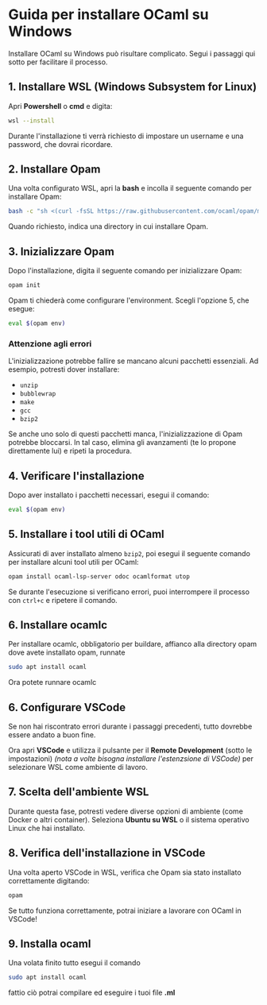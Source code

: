 
# Guida per installare OCaml su Windows

Installare OCaml su Windows può risultare complicato. Segui i passaggi qui sotto per facilitare il processo.

## 1. Installare WSL (Windows Subsystem for Linux)

Apri **Powershell** o **cmd** e digita:

```bash
wsl --install
```

Durante l'installazione ti verrà richiesto di impostare un username e una password, che dovrai ricordare.

## 2. Installare Opam

Una volta configurato WSL, apri la **bash** e incolla il seguente comando per installare Opam:

```bash
bash -c "sh <(curl -fsSL https://raw.githubusercontent.com/ocaml/opam/master/shell/install.sh)"
```

Quando richiesto, indica una directory in cui installare Opam.

## 3. Inizializzare Opam

Dopo l'installazione, digita il seguente comando per inizializzare Opam:

```bash
opam init
```

Opam ti chiederà come configurare l'environment. Scegli l'opzione 5, che esegue:

```bash
eval $(opam env)
```

### Attenzione agli errori

L'inizializzazione potrebbe fallire se mancano alcuni pacchetti essenziali. Ad esempio, potresti dover installare:

- `unzip`
- `bubblewrap`
- `make`
- `gcc`
- `bzip2`

Se anche uno solo di questi pacchetti manca, l'inizializzazione di Opam potrebbe bloccarsi. In tal caso, elimina gli avanzamenti (te lo propone direttamente lui) e ripeti la procedura.

## 4. Verificare l'installazione

Dopo aver installato i pacchetti necessari, esegui il comando:

```bash
eval $(opam env)
```

## 5. Installare i tool utili di OCaml

Assicurati di aver installato almeno `bzip2`, poi esegui il seguente comando per installare alcuni tool utili per OCaml:

```bash
opam install ocaml-lsp-server odoc ocamlformat utop
```

Se durante l'esecuzione si verificano errori, puoi interrompere il processo con `ctrl+c` e ripetere il comando.

## 6. Installare ocamlc

Per installare ocamlc, obbligatorio per buildare, affianco alla directory opam dove avete installato opam, runnate
```bash
sudo apt install ocaml
```
Ora potete runnare ocamlc

## 6. Configurare VSCode

Se non hai riscontrato errori durante i passaggi precedenti, tutto dovrebbe essere andato a buon fine.

Ora apri **VSCode** e utilizza il pulsante per il **Remote Development** (sotto le impostazioni) *(nota a volte bisogna installare l'estenzsione di VSCode)* per selezionare WSL come ambiente di lavoro.

## 7. Scelta dell'ambiente WSL

Durante questa fase, potresti vedere diverse opzioni di ambiente (come Docker o altri container). Seleziona **Ubuntu su WSL** o il sistema operativo Linux che hai installato.

## 8. Verifica dell'installazione in VSCode

Una volta aperto VSCode in WSL, verifica che Opam sia stato installato correttamente digitando:

```bash
opam
```

Se tutto funziona correttamente, potrai iniziare a lavorare con OCaml in VSCode!

## 9. Installa ocaml

Una volata finito tutto esegui il comando 
```bash
sudo apt install ocaml
```
fattio ciò potrai compilare ed eseguire i tuoi file **.ml**

